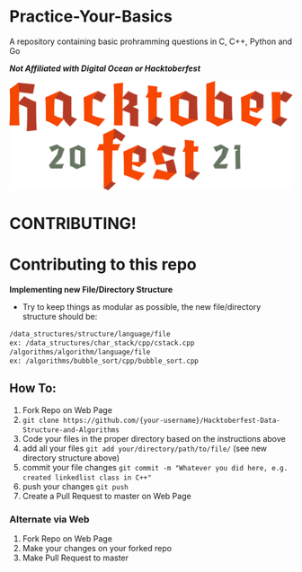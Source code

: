 # Practice-Your-Basics
A repository containing basic prohramming questions in C, C++, Python and Go

***Not Affiliated with Digital Ocean or Hacktoberfest***

![Hacktoberfest](logo-hacktoberfest.svg)

# CONTRIBUTING!

# Contributing to this repo
**Implementing new File/Directory Structure**
* Try to keep things as modular as possible, the new file/directory structure should be:
```
/data_structures/structure/language/file
ex: /data_structures/char_stack/cpp/cstack.cpp
/algorithms/algorithm/language/file
ex: /algorithms/bubble_sort/cpp/bubble_sort.cpp
```



## How To:

1. Fork Repo on Web Page
2. `git clone https://github.com/{your-username}/Hacktoberfest-Data-Structure-and-Algorithms`
3. Code your files in the proper directory based on the instructions above
4. add all your files `git add your/directory/path/to/file/` (see new directory structure above)
5. commit your file changes `git commit -m "Whatever you did here, e.g. created linkedlist class in C++"`
6. push your changes `git push`
7. Create a Pull Request to master on Web Page

### Alternate via Web

1. Fork Repo on Web Page
2. Make your changes on your forked repo
3. Make Pull Request to master
